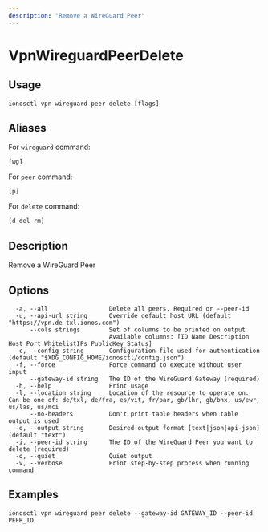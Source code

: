```yaml
---
description: "Remove a WireGuard Peer"
---
```


# VpnWireguardPeerDelete

## Usage

```text
ionosctl vpn wireguard peer delete [flags]
```

## Aliases

For `wireguard` command:

```text
[wg]
```

For `peer` command:

```text
[p]
```

For `delete` command:

```text
[d del rm]
```

## Description

Remove a WireGuard Peer

## Options

```text
  -a, --all                 Delete all peers. Required or --peer-id
  -u, --api-url string      Override default host URL (default "https://vpn.de-txl.ionos.com")
      --cols strings        Set of columns to be printed on output 
                            Available columns: [ID Name Description Host Port WhitelistIPs PublicKey Status]
  -c, --config string       Configuration file used for authentication (default "$XDG_CONFIG_HOME/ionosctl/config.json")
  -f, --force               Force command to execute without user input
      --gateway-id string   The ID of the WireGuard Gateway (required)
  -h, --help                Print usage
  -l, --location string     Location of the resource to operate on. Can be one of: de/txl, de/fra, es/vit, fr/par, gb/lhr, gb/bhx, us/ewr, us/las, us/mci
      --no-headers          Don't print table headers when table output is used
  -o, --output string       Desired output format [text|json|api-json] (default "text")
  -i, --peer-id string      The ID of the WireGuard Peer you want to delete (required)
  -q, --quiet               Quiet output
  -v, --verbose             Print step-by-step process when running command
```

## Examples

```text
ionosctl vpn wireguard peer delete --gateway-id GATEWAY_ID --peer-id PEER_ID 
```


